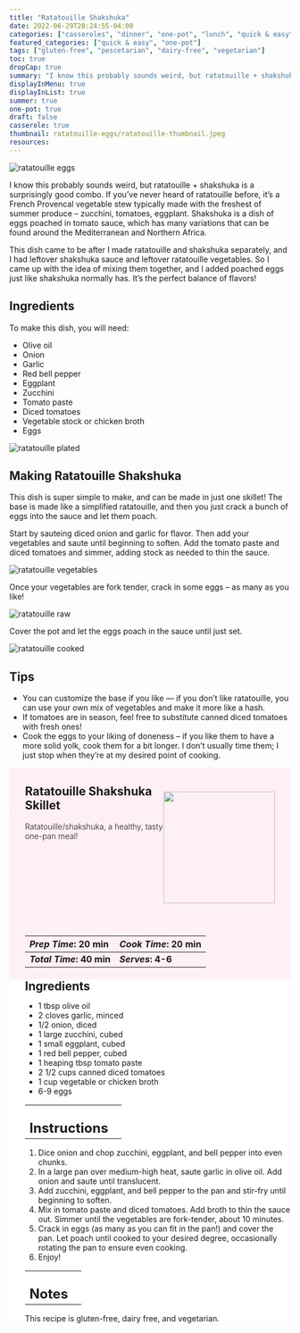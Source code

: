 ```yaml
---
title: "Ratatouille Shakshuka"
date: 2022-06-29T20:24:55-04:00
categories: ["casseroles", "dinner", "one-pot", "lunch", "quick & easy"]
featured_categories: ["quick & easy", "one-pot"]
tags: ["gluten-free", "pescetarian", "dairy-free", "vegetarian"]
toc: true
dropCap: true
summary: "I know this probably sounds weird, but ratatouille + shakshuka is a surprisingly good combo. If you’ve never heard of ratatouille before, it’s a French Provencal vegetable stew typically made with the freshest of summer produce – zucchini, tomatoes, eggplant. Shakshuka is a dish of eggs poached in tomato sauce, which has many variations that can be found around the Mediterranean and Northern Africa."
displayInMenu: true
displayInList: true
summer: true
one-pot: true
draft: false
casserole: true
thumbnail: ratatouille-eggs/ratatouille-thumbnail.jpeg
resources:
---
```


![ratatouille eggs](../../ratatouille-eggs/ratatouille-thumbnail.jpeg)

I know this probably sounds weird, but ratatouille + shakshuka is a surprisingly good combo. If you’ve never heard of ratatouille before, it’s a French Provencal vegetable stew typically made with the freshest of summer produce – zucchini, tomatoes, eggplant. Shakshuka is a dish of eggs poached in tomato sauce, which has many variations that can be found around the Mediterranean and Northern Africa.

This dish came to be after I made ratatouille and shakshuka separately, and I had leftover shakshuka sauce and leftover ratatouille vegetables. So I came up with the idea of mixing them together, and I added poached eggs just like shakshuka normally has. It’s the perfect balance of flavors!

## Ingredients

To make this dish, you will need:

- Olive oil
- Onion
- Garlic
- Red bell pepper
- Eggplant
- Zucchini
- Tomato paste
- Diced tomatoes
- Vegetable stock or chicken broth
- Eggs

![ratatouille plated](../../ratatouille-eggs/ratatouille-aerial.jpeg)

## Making Ratatouille Shakshuka

This dish is super simple to make, and can be made in just one skillet! The base is made like a simplified ratatouille, and then you just crack a bunch of eggs into the sauce and let them poach.

Start by sauteing diced onion and garlic for flavor. Then add your vegetables and saute until beginning to soften. Add the tomato paste and diced tomatoes and simmer, adding stock as needed to thin the sauce.

![ratatouille vegetables](../../ratatouille-eggs/making-ratatouille.jpeg)

Once your vegetables are fork tender, crack in some eggs – as many as you like!

![ratatouille raw](../../ratatouille-eggs/egging-ratatouille.jpeg)

Cover the pot and let the eggs poach in the sauce until just set.

![ratatouille cooked](../../ratatouille-eggs/cooked-ratatouille.jpeg)

## Tips

- You can customize the base if you like — if you don’t like ratatouille, you can use your own mix of vegetables and make it more like a hash.
- If tomatoes are in season, feel free to substitute canned diced tomatoes with fresh ones!
- Cook the eggs to your liking of doneness – if you like them to have a more solid yolk, cook them for a bit longer. I don’t usually time them; I just stop when they’re at my desired point of cooking.

<div style = "background-color: lavenderblush;"  id = "recipe"> 
<div style = "background-color:lavenderblush; padding-left:2em; margin-top:0; margin-bottom:0;">

<div style="display:flex; align-items:center; justify-content:space-between; padding-right:2em"><div style = "margin-bottom:10em;"><h2>Ratatouille Shakshuka Skillet</h2><p style = "font-weight: 300;">Ratatouille/shakshuka, a healthy, tasty one-pan meal!</p></div><img src="../../ratatouille-eggs/ratatouille-thumbnail.jpeg"  width="200em" height="200em"></div>

| _Prep Time_: 20 min  | _Cook Time_: 20 min  |
| :--- | :--- |
| **_Total Time_: 40 min** | **_Serves_: 4-6**  |

</div>
<div style="background-color: white; padding-left:2em; border-width:3px; border-color:lavenderblush; margin-top:0;">
 <div><h2 style = "margin-top:1em; margin-bottom:0;" >Ingredients</h2></div>

- 1 tbsp olive oil
- 2 cloves garlic, minced
- 1/2 onion, diced
- 1 large zucchini, cubed
- 1 small eggplant, cubed
- 1 red bell pepper, cubed
- 1 heaping tbsp tomato paste
- 2 1/2 cups canned diced tomatoes
- 1 cup vegetable or chicken broth
- 6-9 eggs

|   |    |
| :--- | :--- |
| <div><h2 style = "margin-top:1em; margin-bottom:0;" >Instructions</h2></div>|   |

1. Dice onion and chop zucchini, eggplant, and bell pepper into even chunks.
2. In a large pan over medium-high heat, saute garlic in olive oil. Add onion and saute until translucent.
3. Add zucchini, eggplant, and bell pepper to the pan and stir-fry until beginning to soften.
4. Mix in tomato paste and diced tomatoes. Add broth to thin the sauce out. Simmer until the vegetables are fork-tender, about 10 minutes.
5. Crack in eggs (as many as you can fit in the pan!) and cover the pan. Let poach until cooked to your desired degree, occasionally rotating the pan to ensure even cooking.
6. Enjoy!

|   |    |
| :--- | :--- |
| <div><h2 style = "margin-top:1em; margin-bottom:0;" >Notes</h2></div>|   |

This recipe is gluten-free, dairy free, and vegetarian.

</div>
</div>